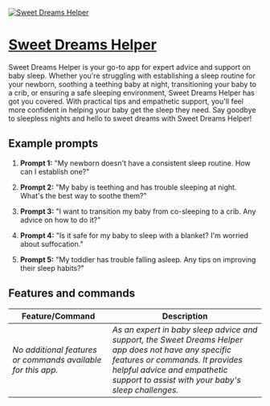 [![Sweet Dreams Helper](https://files.oaiusercontent.com/file-2A3sJC7PfpR3ekXlDwTJi2VP?se=2123-10-17T16%3A39%3A20Z&sp=r&sv=2021-08-06&sr=b&rscc=max-age%3D31536000%2C%20immutable&rscd=attachment%3B%20filename%3D448056cf-ec2e-405c-b166-0c22732d676a.png&sig=ALm2TRW6pd3RFe1NDqpf5VIhnHmCiN4bQ2/AQOSW5og%3D)](https://chat.openai.com/g/g-HIf4tpOHx-sweet-dreams-helper)

# [Sweet Dreams Helper](https://chat.openai.com/g/g-HIf4tpOHx-sweet-dreams-helper)

Sweet Dreams Helper is your go-to app for expert advice and support on baby sleep. Whether you're struggling with establishing a sleep routine for your newborn, soothing a teething baby at night, transitioning your baby to a crib, or ensuring a safe sleeping environment, Sweet Dreams Helper has got you covered. With practical tips and empathetic support, you'll feel more confident in helping your baby get the sleep they need. Say goodbye to sleepless nights and hello to sweet dreams with Sweet Dreams Helper!

## Example prompts

1. **Prompt 1:** "My newborn doesn't have a consistent sleep routine. How can I establish one?"

2. **Prompt 2:** "My baby is teething and has trouble sleeping at night. What's the best way to soothe them?"

3. **Prompt 3:** "I want to transition my baby from co-sleeping to a crib. Any advice on how to do it?"

4. **Prompt 4:** "Is it safe for my baby to sleep with a blanket? I'm worried about suffocation."

5. **Prompt 5:** "My toddler has trouble falling asleep. Any tips on improving their sleep habits?"


## Features and commands

| Feature/Command | Description |
| --- | --- |
| *No additional features or commands available for this app.* | *As an expert in baby sleep advice and support, the Sweet Dreams Helper app does not have any specific features or commands. It provides helpful advice and empathetic support to assist with your baby's sleep challenges.* |
